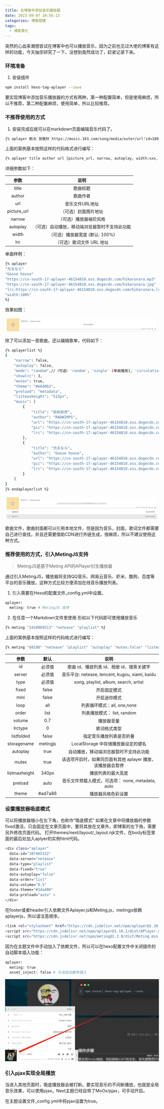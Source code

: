 ```yaml
---
title: 在博客中添加音乐播放器
date: 2023-09-07 10:56:13
categories: 博客搭建
tags:
  - 博客美化
---
```


突然的心血来潮想尝试在博客中也可以播放音乐，因为之前也见过大佬的博客有这样的功能，今天抽空研究了一下，没想到竟然成功了，赶紧记录下来。

### 环境准备

1. 安装插件

```bash
npm install hexo-tag-aplayer --save
```

<!-- more -->

要实现博客中添加音乐播放器的方式有两种，第一种配置简单，但是使用麻烦，所以不推荐，第二种配置麻烦，使用简单，所以比较推荐。

### 不推荐使用的方式

1. 安装完成后就可以在markdown页面编辑音乐代码了。

```bash
{% aplayer 断点 张敬轩 https://music.163.com/song/media/outer/url?id=189323.mp3  %}
```

上面的案例基本按照这样的代码格式进行编写：

```bash
{% aplayer title author url [picture_url, narrow, autoplay, width:xxx, lrc:xxx] %}
```

详细参数如下：

|参数|说明|
|:---:|:---:|
|title|歌曲标题|
|author|歌曲作者|
|url|音乐文件URL地址|
|picture_url|（可选）封面图片地址|
|narrow|（可选）播放器袖珍风格|
|autoplay|（可选）自动播放，移动端浏览器暂时不支持此功能|
|width|（可选）播放器宽度 (默认: 100%)|
|lrc|（可选）歌词文件 URL 地址|

单曲样例：

```bash
{% aplayer 
"光るなら" 
"Goose house" 
"https://cn-south-17-aplayer-46154810.oss.dogecdn.com/hikarunara.mp3" 
"https://cn-south-17-aplayer-46154810.oss.dogecdn.com/hikarunara.jpg" 
"lrc:https://cn-south-17-aplayer-46154810.oss.dogecdn.com/hikarunara.lrc" 
"width:100%" 
%}
```

效果如图：

![单曲效果图](./hexo-music/1.png)

除了可以添加一首歌曲，还以编辑歌单，代码如下：

```bash 折叠代码
{% aplayerlist %}
{
    "narrow": false,
    "autoplay": false,
    "mode": "random",//（可选）'random', 'single' (单曲播放), 'circulation' (循环播放), 'order' (列表播放)， 默认：'circulation' 
    "showlrc": 3,
    "mutex": true,
    "theme": "#e6d0b2",
    "preload": "metadata",
    "listmaxheight": "513px",
    "music": [
        {
            "title": "前前前世",
            "author": "RADWIMPS",
            "url": "https://cn-south-17-aplayer-46154810.oss.dogecdn.com/yourname.mp3",
            "pic": "https://cn-south-17-aplayer-46154810.oss.dogecdn.com/yourname.jpg",
            "lrc": "https://cn-south-17-aplayer-46154810.oss.dogecdn.com/yourname.lrc"
        },
        {
            "title": "光るなら",
            "author": "Goose house",
            "url": "https://cn-south-17-aplayer-46154810.oss.dogecdn.com/hikarunara.mp3",
            "pic": "https://cn-south-17-aplayer-46154810.oss.dogecdn.com/hikarunara.jpg",
            "lrc": "https://cn-south-17-aplayer-46154810.oss.dogecdn.com/hikarunara.lrc"
        }
    ]
}
{% endaplayerlist %}
```

![歌单效果图](./hexo-music/2.png)

歌曲文件，歌曲封面都可以引用本地文件，但是因为音乐，封面，歌词文件都需要自己进行查找，并且还需要借助CDN进行外链生成，很麻烦，所以不建议使用这种方式。

### 推荐使用的方式，引入MetingJS支持

> MetingJS是基于Meting API的APlayer衍生播放器

通过引入MetingJS，播放器将支持QQ音乐、网易云音乐、虾米、酷狗、百度等平台的音乐播放。这种方式比较方便添加在线音乐播放列表。

1. 引入需要在Hexo的配置文件_config.yml中设置。

```bash
aplayer:
  meting: true # MetingJS 支持
```

2. 在任意一个Markdown文件里使用 形如以下代码即可使用播放音乐

```bash
{% meting "2410869513" "netease" "playlist" %}
```

上面的案例基本按照这样的代码格式进行编写：

```bash
{% meting "60198" "netease" "playlist" "autoplay" "mutex:false" "listmaxheight:340px" "preload:none" "theme:#ad7a86" %}
```

|参数|默认|说明|
|:---:|:---:|:---:|
|id|必须值|歌曲 id、播放列表 id、相册 id、搜索关键字|
|server|必须值|音乐平台: netease, tencent, kugou, xiami, baidu|
|type|必须值|song, playlist, album, search, artist|
|fixed|false|开启固定模式|
|mini|false|开启迷你模式|
|loop|all|列表循环模式：all, one,none|
|order|list|列表播放模式： list, random|
|volume|0.7|播放器音量|
|lrctype|0|歌词格式类型|
|listfolded|false|指定音乐播放列表是否折叠|
|storagename|metingjs|LocalStorage 中存储播放器设定的键名|
|autoplay|true|自动播放，移动端浏览器暂时不支持此功能|
|mutex|true|该选项开启时，如果同页面有其他 aplayer 播放，该播放器会暂停|
|listmaxheight|340px|播放列表的最大高度|
|preload|auto|音乐文件预载入模式，可选项： none, metadata, auto|
|theme|#ad7a86|播放器风格色彩设置|

### 设置播放器吸底模式

可以将播放器缩小在左下角，也称作“吸底模式”
如果在文章中将播放器的参数fixed激活，只会固定在文章页面中，要将其放在文章外，即博客的左下角，需要另外修改页面代码。
打开themes/next/layout/_layout.njk文件，在body标签里面的最后处加入aplyer的实例html代码。

```bash 折叠代码
<div class="aplayer" 
  data-id="387465322" 
  data-server="netease" 
  data-type="playlist" 
  data-fixed="true" 
  data-autoplay="false" 
  data-order="list" 
  data-volume="0.5" 
  data-theme="#1da496" 
  data-preload="auto" >
</div>
```

在footer或者header引入依赖文件Aplayer.js和Meting.js，metingjs依赖aplayerjs，所以请注意顺序。

```bash
<link rel="stylesheet" href="https://cdn.jsdelivr.net/npm/aplayer@1.10.1/dist/APlayer.min.css">
<script src="https://cdn.jsdelivr.net/npm/aplayer@1.10.1/dist/APlayer.min.js"></script>
<script src="https://cdn.jsdelivr.net/npm/meting@1.2.0/dist/Meting.min.js"></script>
```

因为在主题文件中手动加入了依赖文件，所以可以在hexo配置文件中关闭插件的自动脚本插入功能：

```bash
aplayer:
  meting: true
  asset_inject: false # 关闭自动脚本插入
```

![吸底效果图](./hexo-music/3.png)

### 引入pjax实现全局播放

当进入其他页面时，吸底播放器会被打断。要实现音乐的不间断播放，也就是全局音乐效果，可以使用pjax。Next主题已经自带了MoOx/pjax，可手动开启。

在主题设置文件_config.yml中将pjax设置为true。